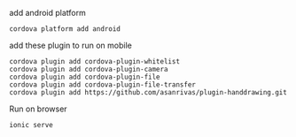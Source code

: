 add android platform
```````
cordova platform add android
```````

add these plugin to run on mobile
```````
cordova plugin add cordova-plugin-whitelist
cordova plugin add cordova-plugin-camera
cordova plugin add cordova-plugin-file
cordova plugin add cordova-plugin-file-transfer
cordova plugin add https://github.com/asanrivas/plugin-handdrawing.git
```````

Run on browser 
```````
ionic serve
```````
